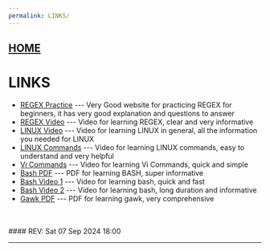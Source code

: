 ```yaml
---
permalink: LINKS/
---
```


## [HOME](../)
# LINKS
* [REGEX Practice](https://regexone.com/) --- Very Good website for practicing REGEX for beginners, it has very good explanation and questions to answer
* [REGEX Video](https://youtu.be/sa-TUpSx1JA?si=koByra7xcaIOuLTJ) --- Video for learning REGEX, clear and very informative
* [LINUX Video](https://youtu.be/sWbUDq4S6Y8?si=VLAIoPzkiC1o96fp) --- Video for learning LINUX in general, all the information you needed for LINUX
* [LINUX Commands](https://youtu.be/CpTfQ-q6MPU) --- Video for learning LINUX commands, easy to understand and very helpful
* [Vi Commands](https://youtu.be/ggSyF1SVFr4) --- Video for learning Vi Commands, quick and simple
* [Bash PDF](https://tldp.org/LDP/abs/abs-guide.pdf) --- PDF for learning BASH, super informative
* [Bash Video 1](https://youtu.be/F-gskSl4pwQ) --- Video for learning bash, quick and fast
* [Bash Video 2](https://youtu.be/_n5ZegzieSQ) --- Video for learning bash, long duration and informative
* [Gawk PDF](https://www.gnu.org/software/gawk/manual/gawk.pdf) --- PDF for learning gawk, very comprehensive
<br>
<br>
#### REV: Sat 07 Sep 2024 18:00
<hr>
